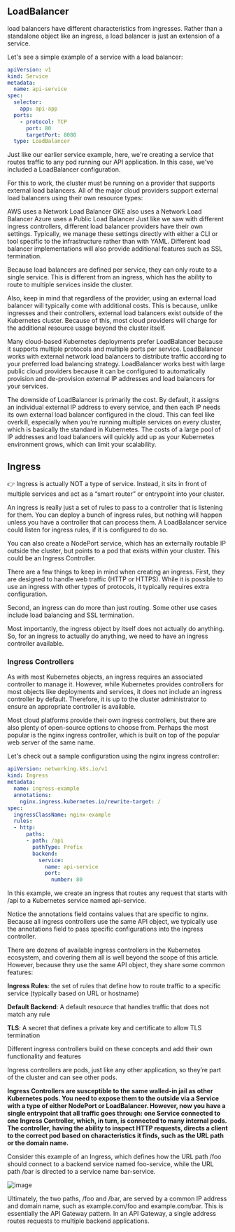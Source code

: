 ## LoadBalancer

load balancers have different characteristics from ingresses. Rather than a standalone object like an ingress, a load balancer is just an extension of a service.

Let's see a simple example of a service with a load balancer:

```yaml
apiVersion: v1
kind: Service
metadata:
  name: api-service
spec:
  selector:
    app: api-app
  ports:
    - protocol: TCP
      port: 80
      targetPort: 8080
  type: LoadBalancer
```

Just like our earlier service example, here, we're creating a service that routes traffic to any pod running our API application. In this case, we've included a LoadBalancer configuration.

For this to work, the cluster must be running on a provider that supports external load balancers. All of the major cloud providers support external load balancers using their own resource types:

AWS uses a Network Load Balancer
GKE also uses a Network Load Balancer
Azure uses a Public Load Balancer
Just like we saw with different ingress controllers, different load balancer providers have their own settings. Typically, we manage these settings directly with either a CLI or tool specific to the infrastructure rather than with YAML. Different load balancer implementations will also provide additional features such as SSL termination.

Because load balancers are defined per service, they can only route to a single service. This is different from an ingress, which has the ability to route to multiple services inside the cluster.

Also, keep in mind that regardless of the provider, using an external load balancer will typically come with additional costs. This is because, unlike ingresses and their controllers, external load balancers exist outside of the Kubernetes cluster. Because of this, most cloud providers will charge for the additional resource usage beyond the cluster itself.


Many cloud-based Kubernetes deployments prefer LoadBalancer because it supports multiple protocols and multiple ports per service. LoadBalancer works with external network load balancers to distribute traffic according to your preferred load balancing strategy. LoadBalancer works best with large public cloud providers because it can be configured to automatically provision and de-provision external IP addresses and load balancers for your services.

The downside of LoadBalancer is primarily the cost. By default, it assigns an individual external IP address to every service, and then each IP needs its own external load balancer configured in the cloud. This can feel like overkill, especially when you’re running multiple services on every cluster, which is basically the standard in Kubernetes. The costs of a large pool of IP addresses and load balancers will quickly add up as your Kubernetes environment grows, which can limit your scalability.

## Ingress

👉 Ingress is actually NOT a type of service. Instead, it sits in front of multiple services and act as a “smart router” or entrypoint into your cluster.

An ingress is really just a set of rules to pass to a controller that is listening for them. You can deploy a bunch of ingress rules, but nothing will happen unless you have a controller that can process them. A LoadBalancer service could listen for ingress rules, if it is configured to do so.

You can also create a NodePort service, which has an externally routable IP outside the cluster, but points to a pod that exists within your cluster. This could be an Ingress Controller.

There are a few things to keep in mind when creating an ingress. First, they are designed to handle web traffic (HTTP or HTTPS). While it is possible to use an ingress with other types of protocols, it typically requires extra configuration.

Second, an ingress can do more than just routing. Some other use cases include load balancing and SSL termination.

Most importantly, the ingress object by itself does not actually do anything. So, for an ingress to actually do anything, we need to have an ingress controller available.

### Ingress Controllers
As with most Kubernetes objects, an ingress requires an associated controller to manage it. However, while Kubernetes provides controllers for most objects like deployments and services, it does not include an ingress controller by default. Therefore, it is up to the cluster administrator to ensure an appropriate controller is available.

Most cloud platforms provide their own ingress controllers, but there are also plenty of open-source options to choose from. Perhaps the most popular is the nginx ingress controller, which is built on top of the popular web server of the same name.

Let's check out a sample configuration using the nginx ingress controller:

```yaml
apiVersion: networking.k8s.io/v1
kind: Ingress
metadata:
  name: ingress-example
  annotations:
    nginx.ingress.kubernetes.io/rewrite-target: /
spec:
  ingressClassName: nginx-example
  rules:
  - http:
      paths:
      - path: /api
        pathType: Prefix
        backend:
          service:
            name: api-service
            port:
              number: 80
  ```

In this example, we create an ingress that routes any request that starts with /api to a Kubernetes service named api-service.

Notice the annotations field contains values that are specific to nginx. Because all ingress controllers use the same API object, we typically use the annotations field to pass specific configurations into the ingress controller.

There are dozens of available ingress controllers in the Kubernetes ecosystem, and covering them all is well beyond the scope of this article. However, because they use the same API object, they share some common features:

**Ingress Rules**: the set of rules that define how to route traffic to a specific service (typically based on URL or hostname)

**Default Backend**: A default resource that handles traffic that does not match any rule

**TLS**: A secret that defines a private key and certificate to allow TLS termination

Different ingress controllers build on these concepts and add their own functionality and features

Ingress controllers are pods, just like any other application, so they’re part of the cluster and can see other pods.

**Ingress Controllers are susceptible to the same walled-in jail as other Kubernetes pods. You need to expose them to the outside via a Service with a type of either NodePort or LoadBalancer. However, now you have a single entrypoint that all traffic goes through: one Service connected to one Ingress Controller, which, in turn, is connected to many internal pods. The controller, having the ability to inspect HTTP requests, directs a client to the correct pod based on characteristics it finds, such as the URL path or the domain name.**

Consider this example of an Ingress, which defines how the URL path /foo should connect to a backend service named foo-service, while the URL path /bar is directed to a service name bar-service.

![image](https://user-images.githubusercontent.com/33947539/187853817-3866f7f1-3835-40e2-a687-1a3a980ef956.png)

Ultimately, the two paths, /foo and /bar, are served by a common IP address and domain name, such as example.com/foo and example.com/bar. This is essentially the API Gateway pattern. In an API Gateway, a single address routes requests to multiple backend applications.







